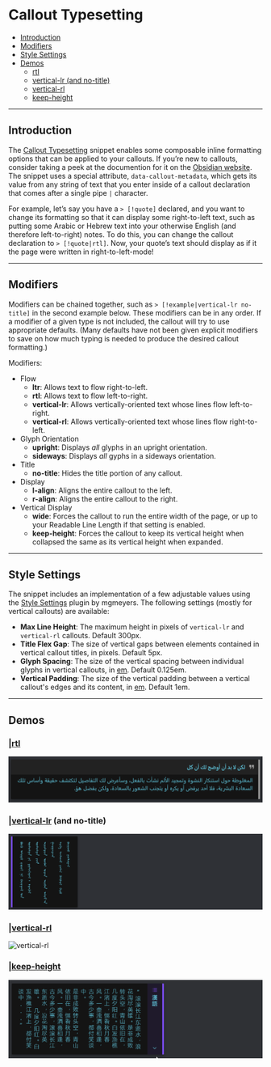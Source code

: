 # Callout Typesetting
- [Introduction](#introduction)
- [Modifiers](#modifiers)
- [Style Settings](#style-settings)
- [Demos](#demos)
	- [rtl](#rtl)
	- [vertical-lr (and no-title)](#vertical-lr-and-no-title)
	- [vertical-rl](#vertical-rl)
	- [keep-height](#keep-height)

---
## Introduction
The [Callout Typesetting](CalloutTypesetting.css) snippet enables some composable inline formatting options that can be applied to your callouts. If you’re new to callouts, consider taking a peek at the documention for it on the [Obsidian website](https://help.obsidian.md/How+to/Use+callouts). The snippet uses a special attribute, `data-callout-metadata`, which gets its value from any string of text that you enter inside of a callout declaration that comes after a single pipe `|` character.  

For example, let’s say you have a `> [!quote]`  declared, and you want to change its formatting so that it can display some right-to-left text, such as putting some Arabic or Hebrew text into your otherwise English (and therefore left-to-right) notes. To do this, you can change the callout declaration to `> [!quote|rtl]`. Now, your quote’s text should display as if it the page were written in right-to-left-mode!  

---
## Modifiers
Modifiers can be chained together, such as `> [!example|vertical-lr no-title]` in the second example below. These modifiers can be in any order.  If a modifier of a given type is not included, the callout will try to use appropriate defaults. (Many defaults have not been given explicit modifiers to save on how much typing is needed to produce the desired callout formatting.)

Modifiers:
- Flow
	- **ltr**: Allows text to flow right-to-left.
	- **rtl**: Allows text to flow left-to-right.
	- **vertical-lr**: Allows vertically-oriented text whose lines flow left-to-right.
	- **vertical-rl**: Allows vertically-oriented text whose lines flow right-to-left.
- Glyph Orientation
	- **upright**: Displays *all* glyphs in an upright orientation.
	- **sideways**: Displays *all* gyphs in a sideways orientation.
- Title
	- **no-title**: Hides the title portion of any callout.
- Display
	- **l-align**: Aligns the entire callout to the left.
	- **r-align**: Aligns the entire callout to the right.
- Vertical Display
	- **wide**: Forces the callout to run the entire width of the page, or up to your Readable Line Length if that setting is enabled.
	- **keep-height**: Forces the callout to keep its vertical height when collapsed the same as its vertical height when expanded.

---
## Style Settings
The snippet includes an implementation of a few adjustable values using the [Style Settings](https://github.com/mgmeyers/obsidian-style-settings) plugin by mgmeyers. The following settings (mostly for vertical callouts) are available:
- **Max Line Height**: The maximum height in pixels of `vertical-lr` and `vertical-rl` callouts. Default 300px.
- **Title Flex Gap**: The size of vertical gaps between elements contained in vertical callout titles, in pixels. Default 5px.
- **Glyph Spacing**: The size of the vertical spacing between individual glyphs in vertical callouts, in [em](https://developer.mozilla.org/en-US/docs/Learn/CSS/Building_blocks/Values_and_units#relative_length_units). Default 0.125em.
- **Vertical Padding**: The size of the vertical padding between a vertical callout's edges and its content, in [em](https://developer.mozilla.org/en-US/docs/Learn/CSS/Building_blocks/Values_and_units#relative_length_units). Default 1em.

---
## Demos
### |[rtl](Examples/rtl.md)
![rtl](Demos/CallType_rtl.png)

### |[vertical-lr](Examples/vertical-lr.md) (and no-title)
![vertical-lr](Demos/CallType_vertical-lr.png)

### |[vertical-rl](Examples/vertical-rl.md)
![vertical-rl](Demos/CallType_vertical-rl.gif)

### |[keep-height](Examples/keep-height.md)
![keep-height](Demos/CallType_keep-height.gif)
